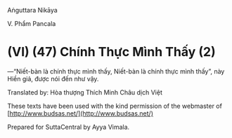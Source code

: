  

Aṅguttara Nikāya

V. Phẩm Pancala

# (VI) (47) Chính Thực Mình Thấy (2)

—“Niết-bàn là chính thực mình thấy, Niết-bàn là chính thực mình thấy”, này Hiền giả, được nói đến như vậy.

Translated by: Hòa thượng Thích Minh Châu dịch Việt

These texts have been used with the kind permission of the webmaster of [http://www.budsas.net/](http://www.budsas.net/)

Prepared for SuttaCentral by Ayya Vimala.